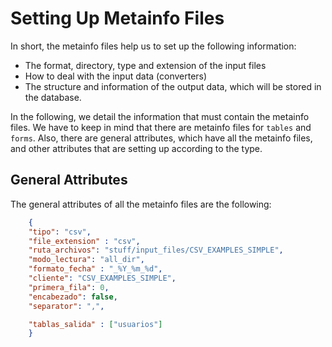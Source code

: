 # Setting Up Metainfo Files

In short, the metainfo files help us to set up the following information:

* The format, directory, type and extension of the input files
* How to deal with the input data (converters)
* The structure and information of the output data, which will be stored in the database.

In the following, we detail the information that must contain the metainfo files. We have to keep in mind that there are metainfo files for `tables` and `forms`. Also, there are general attributes, which have all the metainfo files, and other attributes that are setting up according to the type.

## General Attributes

The general attributes of all the metainfo files are the following:

```json
    {
    "tipo": "csv",
    "file_extension" : "csv",
    "ruta_archivos": "stuff/input_files/CSV_EXAMPLES_SIMPLE",
    "modo_lectura": "all_dir",
    "formato_fecha" : "_%Y_%m_%d",
    "cliente": "CSV_EXAMPLES_SIMPLE",
    "primera_fila": 0,
    "encabezado": false,
    "separator": ",",

    "tablas_salida" : ["usuarios"] 
    }
```